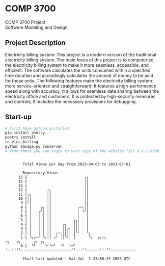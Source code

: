 # COMP 3700
COMP 3700 Project  
Software Modeling and Design
## Project Description
Electricity billing system: This project is a modern version of the traditional electricity billing system. The main focus of this project is to computerize the electricity billing system to make it more seamless, accessible, and efficient. The software calculates the units consumed within a specified time duration and accordingly calculates the amount of money to be paid for those units. The following features make the electricity billing system more service-oriented and straightforward: It features a high-performance speed along with accuracy; It allows for seamless data sharing between the electricity office and customers; It is protected by high-security measures and controls; It includes the necessary provisions for debugging.

## Start-up
```bash
# First have python installed
pip install poetry
poetry install
cd elec_billing
python manage.py runserver
# from there you can login to your copy of the website (127.0.0.1:8000), default creds are admin/admin
```

```

        Total Views per Day from 2023-04-03 to 2023-07-01

        Repository Views
      15 ┼                          ╭╮
      14 ┤                          ││
      13 ┤                          ││
      12 ┤         ╭╮               ││
      11 ┤╭╮       ││               ││
      10 ┤││       ││               ││
       9 ┼╯│       ││               ││
       8 ┤ │    ╭╮ ││            ╭─╮││
       7 ┤ │   ╭╯│ ││            │ ╰╯│
       6 ┤ │   │ │ ││            │   │
       5 ┤ │   │ │ ││          ╭╮│   │
       4 ┤ │   │ │ ││     ╭╮   │││   │
       3 ┤ │   │ │ ││     ││╭╮ │││   │
       2 ┤ │   │ │ ││  ╭─╮││││ │╰╯   ╰╮
       1 ┤ ╰╮╭─╯ ╰╮││ ╭╯ ││╰╯│ │      ╰╮  ╭╮╭╮                       ╭╮   ╭╮      ╭╮ ╭╮
       0 ┤  ╰╯    ╰╯╰─╯  ╰╯  ╰─╯       ╰──╯╰╯╰───────────────────────╯╰───╯╰──────╯╰─╯╰────────────

        Chart last updated - Sat Jul  1 23:58:19 2023 UTC
        
```

